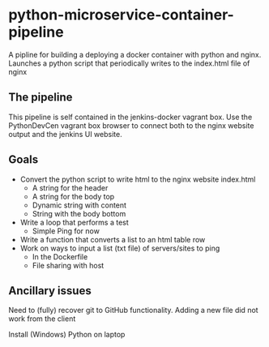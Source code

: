# python-microservice-container-pipeline
A pipline for building a deploying a docker container with python and nginx. Launches a python script that periodically writes to the index.html file of nginx

## The pipeline
This pipeline is self contained in the jenkins-docker vagrant box. Use the PythonDevCen vagrant box browser to connect both to the nginx website output and the jenkins UI website.

## Goals
* Convert the python script to write html to the nginx website index.html
  * A string for the header
  * A string for the body top
  * Dynamic string with content
  * String with the body bottom
* Write a loop that performs a test
  * Simple Ping for now
* Write a function that converts a list to an html table row
* Work on ways to input a list (txt file) of servers/sites to ping
  * In the Dockerfile
  * File sharing with host

## Ancillary issues
Need to (fully) recover git to GitHub functionality. Adding a new file did not work from the client

Install (Windows) Python on laptop
